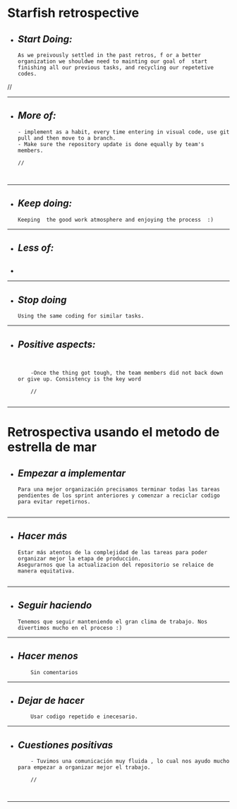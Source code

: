 # Starfish retrospective
+ ## ___Start Doing:___
    ```
   As we preivously settled in the past retros, f or a better organization we shouldwe need to mainting our goal of  start finishing all our previous tasks, and recycling our repetetive codes.    

//
    
    
___
+ ## ___More of:___
    ```
    - implement as a habit, every time entering in visual code, use git pull and then move to a branch.   
    - Make sure the repository update is done equally by team's members.  

    //



___
+ ## ___Keep doing:___
    ```
    Keeping  the good work atmosphere and enjoying the process  :)
___
+ ## ___Less of:___
    ```
 - 
    
___

+ ## ___Stop doing___
    ```
    Using the same coding for similar tasks.
    
___
    
+ ## ___Positive aspects:___
    ```
      

        -Once the thing got tough, the team members did not back down or give up. Consistency is the key word
          
        //

   
___

# Retrospectiva usando el metodo de estrella de mar
+ ## ___Empezar a implementar___
    ```
    Para una mejor organización precisamos terminar todas las tareas pendientes de los sprint anteriores y comenzar a reciclar codigo para evitar repetirnos.  
        

___
+ ## ___Hacer más___
    ```
    Estar más atentos de la complejidad de las tareas para poder organizar mejor la etapa de producción. 
    Asegurarnos que la actualizacion del repositorio se relaice de manera equitativa.
      
   
___
+ ## ___Seguir haciendo___
    ```
    Tenemos que seguir manteniendo el gran clima de trabajo. Nos divertimos mucho en el proceso :)
___
+ ## ___Hacer menos___
    ```
        Sin comentarios 
___

+ ## ___Dejar de hacer___
    ```
        Usar codigo repetido e inecesario. 
___
    
+ ## ___Cuestiones positivas___
    ```
        - Tuvimos una comunicación muy fluida , lo cual nos ayudo mucho para empezar a organizar mejor el trabajo.  
          
        //

        
___

